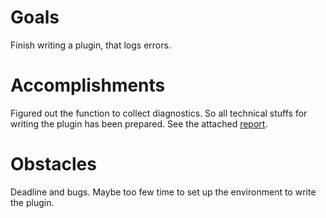 # Goals

Finish writing a plugin, that logs errors.

# Accomplishments

Figured out the function to collect diagnostics. So all technical stuffs for writing the plugin has been prepared. See the attached [report](week8report.md).

# Obstacles

Deadline and bugs. Maybe too few time to set up the environment to write the plugin.